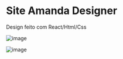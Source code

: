 # Site Amanda Designer

Design feito com React/Html/Css
 
![image](https://user-images.githubusercontent.com/46385659/124508271-fb46de00-dda5-11eb-952f-e443b8a95dd8.png)

![image](https://user-images.githubusercontent.com/46385659/124508285-013cbf00-dda6-11eb-9b81-5636e5f1466c.png)
